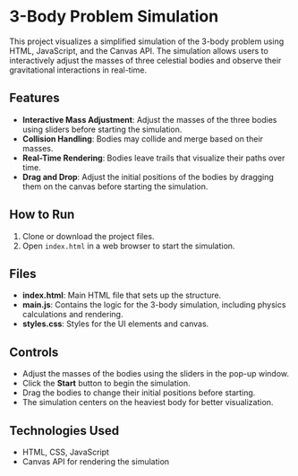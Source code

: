 # 3-Body Problem Simulation

This project visualizes a simplified simulation of the 3-body problem using HTML, JavaScript, and the Canvas API. The simulation allows users to interactively adjust the masses of three celestial bodies and observe their gravitational interactions in real-time.

## Features

- **Interactive Mass Adjustment**: Adjust the masses of the three bodies using sliders before starting the simulation.
- **Collision Handling**: Bodies may collide and merge based on their masses.
- **Real-Time Rendering**: Bodies leave trails that visualize their paths over time.
- **Drag and Drop**: Adjust the initial positions of the bodies by dragging them on the canvas before starting the simulation.

## How to Run

1. Clone or download the project files.
2. Open `index.html` in a web browser to start the simulation.

## Files

- **index.html**: Main HTML file that sets up the structure.
- **main.js**: Contains the logic for the 3-body simulation, including physics calculations and rendering.
- **styles.css**: Styles for the UI elements and canvas.

## Controls

- Adjust the masses of the bodies using the sliders in the pop-up window.
- Click the **Start** button to begin the simulation.
- Drag the bodies to change their initial positions before starting.
- The simulation centers on the heaviest body for better visualization.

## Technologies Used

- HTML, CSS, JavaScript
- Canvas API for rendering the simulation
